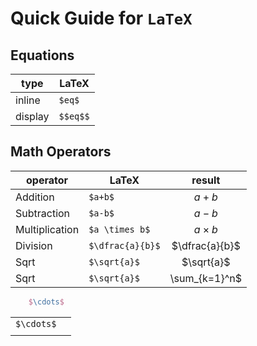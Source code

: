 # Quick Guide for ```LaTeX```

## Equations

| type    | LaTeX    |
|---------|----------|
| inline  | `$eq$`   |
| display | `$$eq$$` |

## Math Operators

| operator       | LaTeX            |     result     |
|----------------|------------------|:--------------:|
| Addition       | `$a+b$`          |     $a+b$      |
| Subtraction    | `$a-b$`          |     $a-b$      |
| Multiplication | `$a \times b$`   |  $a \times b$  |
| Division       | `$\dfrac{a}{b}$` | $\dfrac{a}{b}$ |
| Sqrt           | `$\sqrt{a}$`     |   $\sqrt{a}$   |
| Sqrt           | `$\sqrt{a}$`     | \sum_{k=1}^n$  |

```latex
    $\cdots$
```

|            | |
|------------|-|
| `$\cdots$` | |
|            | |
